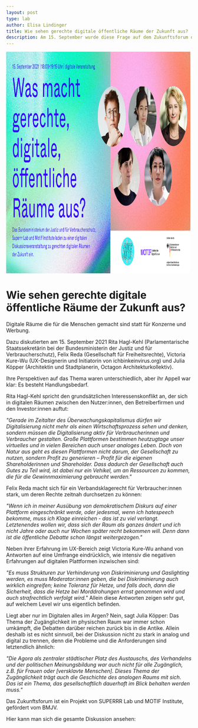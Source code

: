 ```yaml
---
layout: post
type: lab
author: Elisa Lindinger
title: Wie sehen gerechte digitale öffentliche Räume der Zukunft aus? 
description: Am 15. September wurde diese Frage auf dem Zukunftsforum diskutiert.
---
```

<img src="/assets/img/blog/Blogpost_Zukunftsforum_neu.jpg" alt="Bild mit dem Titel Was macht gerechte digitale öffentliche Räume aus und den Fotos der vier Vortragenden und der Moderatorin" width="500" height="600">

<h1>Wie sehen gerechte digitale öffentliche Räume der Zukunft aus? </h1>
<p>Digitale Räume die für die Menschen gemacht sind statt für Konzerne und Werbung.</p>

<p>
Dazu diskutierten am 15. September 2021 Rita Hagl-Kehl (Parlamentarische Staatssekretärin bei der Bundesministerin der Justiz und für Verbraucherschutz), Felix Reda (Gesellschaft für Freiheitsrechte), Victoria Kure-Wu (UX-Designerin und Initiatorin von ichbinkeinvirus.org) und Julia Köpper (Architektin und Stadtplanerin, Octagon Architekturkollektiv).
</p>
<p>
Ihre Perspektiven auf das Thema waren unterschiedlich, aber ihr Appell war klar: Es besteht Handlungsbedarf.
</p>

<p>
Rita Hagl-Kehl spricht den grundsätzlichen Interessenskonflikt an, der sich in digitalen Räumen zwischen den Nutzer:innen, den Betreiberfirmen und den Investor:innen auftut:

<i>"Gerade im Zeitalter des Überwachungskapitalismus dürfen wir Digitalisierung nicht mehr als einen Wirtschaftsprozess sehen und denken, sondern müssen die Digitalisierung aktiv für Verbraucherinnen und Verbraucher gestalten. Große Plattformen bestimmen heutzugtage unser virtuelles und in vielen Bereichen auch unser analoges Leben. Doch von Natur aus geht es diesen Plattformen nicht darum, der Gesellschaft zu nutzen, sondern Profit zu generieren – Profit für die eigenen Shareholderinnen und Shareholder. Dass dadurch der Gesellschaft auch Gutes zu Teil wird, ist dabei nur ein Vehikel, um an Ressourcen zu kommen, die für die Gewinnmaximierung gebraucht werden."</i>
</p>

<p>
Felix Reda macht sich für ein Verbandsklagerecht für Verbraucher:innen stark, um deren Rechte zeitnah durchsetzen zu können: 

<i>"Wenn ich in meiner Ausübung von demokratischem Diskurs auf einer Plattform eingeschränkt werde, oder jedesmal, wenn ich hatespeech bekomme, muss ich Klage einreichen - das ist zu viel verlangt. Letztenendes wollen wir, dass sich der Raum als ganzes ändert und ich nicht Jahre oder auch nur Wochen später recht bekommen will. Denn dann ist die öffentliche Debatte schon längst weitergezogen."</i>

<p>
  Neben ihrer Erfahrung im UX-Bereich zeigt Victoria Kure-Wu anhand von Antworten auf eine Umfrange eindrücklich, wie intensiv die negativen Erfahrungen auf digitalen Plattformen inzwischen sind: 

<i>"Es muss Strukturen zur Verhinderung von Diskriminierung und Gaslighting werden, es muss Moderator:innen geben, die bei Diskriminierung auch wirklich eingreifen; keine Toleranz für Hetze, und falls doch, dann die Sicherheit, dass die Hetze bei Morddrohungen ernst genommen wird und auch strafrechtlich verfolgt wird."</i> Allein diese Antworten zeigen sehr gut, auf welchem Level wir uns eigentlich befinden.
</p>
  
<p>
  Liegt aber nur im Digitalen alles im Argen? Nein, sagt Julia Köpper: Das Thema der Zugänglichkeit im physischen Raum war immer schon umkämpft, die Debatten darüber reichen zurück bis in die Antike. Allein deshalb ist es nicht sinnvoll, bei der Diskussion nicht zu stark in analog und digital zu trennen, denn die Probleme und die Anforderungen sind letztendlich ähnlich: 

<i>"Die Agora als zentraler städtischer Platz des Austauschs, des Verhandelns und der politischen Meinungsbildung war auch nicht für alle Zugänglich, z.B. für Frauen oder [versklavte Menschen]. Dieses Thema der Zugänglichkeit trägt auch die Geschichte des analogen Raums mit sich. Das ist ein Thema, das gesellschaftlich dauerhaft im Blick behalten werden muss."</i>
</p>
<p>
Das Zukunftsforum ist ein Projekt von SUPERRR Lab und MOTIF Institute, gefördert vom BMJV.

Hier kann man sich die gesamte Diskussion ansehen: 
</p>
